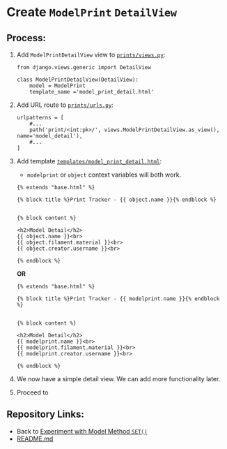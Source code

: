 # Create `ModelPrint` `DetailView`

## Process:

1. Add `ModelPrintDetailView` view to [`prints/views.py`](../prints/views.py):
    ```
    from django.views.generic import DetailView

    class ModelPrintDetailView(DetailView):
        model = ModelPrint
        template_name ='model_print_detail.html'
    ```

1. Add URL route to [`prints/urls.py`](../prints/urls.py):
    ```
    urlpatterns = [
        #...
        path('print/<int:pk>/', views.ModelPrintDetailView.as_view(), name='model_detail'),
        #...
    ]
    ```

1. Add template [`templates/model_print_detail.html`](../templates/model_print_detail.html):
    * `modelprint` or `object` context variables will both work.
    ```
    {% extends "base.html" %}

    {% block title %}Print Tracker - {{ object.name }}{% endblock %}


    {% block content %}

    <h2>Model Detail</h2>
    {{ object.name }}<br>
    {{ object.filament.material }}<br>
    {{ object.creator.username }}<br>

    {% endblock %}
    ```
    **OR**
    ```
    {% extends "base.html" %}

    {% block title %}Print Tracker - {{ modelprint.name }}{% endblock %}


    {% block content %}

    <h2>Model Detail</h2>
    {{ modelprint.name }}<br>
    {{ modelprint.filament.material }}<br>
    {{ modelprint.creator.username }}<br>

    {% endblock %}
    ```

1. We now have a simple detail view. We can add more functionality later.

1. Proceed to 


## Repository Links:
* Back to [Experiment with Model Method `SET()`](./05_experiment_with_model_method_set.md)
* [README.md](../README.md)